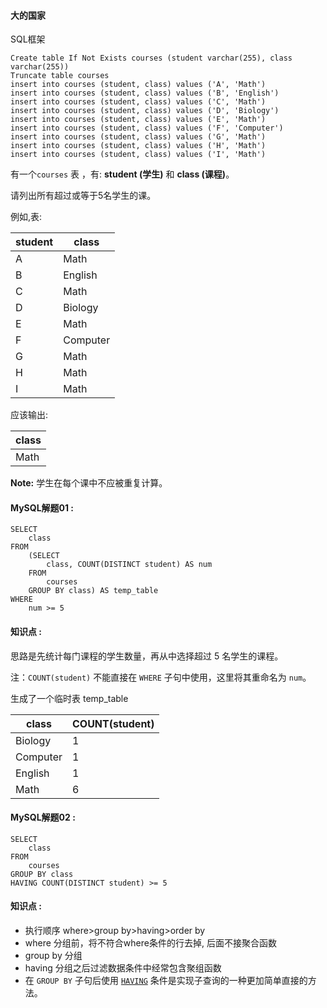 #### 大的国家  

SQL框架

```mysql
Create table If Not Exists courses (student varchar(255), class varchar(255))
Truncate table courses
insert into courses (student, class) values ('A', 'Math')
insert into courses (student, class) values ('B', 'English')
insert into courses (student, class) values ('C', 'Math')
insert into courses (student, class) values ('D', 'Biology')
insert into courses (student, class) values ('E', 'Math')
insert into courses (student, class) values ('F', 'Computer')
insert into courses (student, class) values ('G', 'Math')
insert into courses (student, class) values ('H', 'Math')
insert into courses (student, class) values ('I', 'Math')
```

有一个`courses` 表 ，有: **student (学生)** 和 **class (课程)**。

请列出所有超过或等于5名学生的课。

例如,表:

| student | class    |
| ------- | -------- |
| A       | Math     |
| B       | English  |
| C       | Math     |
| D       | Biology  |
| E       | Math     |
| F       | Computer |
| G       | Math     |
| H       | Math     |
| I       | Math     |

应该输出:

| class |
| ----- |
| Math  |

**Note:**
学生在每个课中不应被重复计算。

#### MySQL解题01  :

```mysql
SELECT
    class
FROM
    (SELECT
        class, COUNT(DISTINCT student) AS num
    FROM
        courses
    GROUP BY class) AS temp_table
WHERE
    num >= 5
```

#### 知识点 :

思路是先统计每门课程的学生数量，再从中选择超过 5 名学生的课程。

注：`COUNT(student)` 不能直接在 `WHERE` 子句中使用，这里将其重命名为 `num`。

生成了一个临时表 temp_table

| class    | COUNT(student) |
| -------- | -------------- |
| Biology  | 1              |
| Computer | 1              |
| English  | 1              |
| Math     | 6              |



#### MySQL解题02  :

```mysql
SELECT
    class
FROM
    courses
GROUP BY class
HAVING COUNT(DISTINCT student) >= 5
```

#### 知识点 :

- 执行顺序 where>group by>having>order by
- where 分组前，将不符合where条件的行去掉, 后面不接聚合函数
- group by 分组
- having 分组之后过滤数据条件中经常包含聚组函数
- 在 `GROUP BY` 子句后使用 [`HAVING`](https://dev.mysql.com/doc/refman/5.7/en/group-by-handling.html) 条件是实现子查询的一种更加简单直接的方法。

